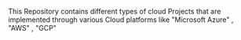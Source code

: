 This Repository contains different types of cloud Projects that are implemented through various Cloud platforms like "Microsoft Azure" , "AWS" , "GCP"
